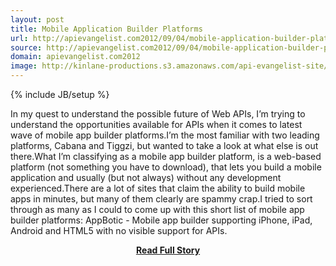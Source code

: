 ```yaml
---
layout: post
title: Mobile Application Builder Platforms
url: http://apievangelist.com2012/09/04/mobile-application-builder-platforms/
source: http://apievangelist.com2012/09/04/mobile-application-builder-platforms/
domain: apievangelist.com2012
image: http://kinlane-productions.s3.amazonaws.com/api-evangelist-site/blog/ipad-iphone-android-mobile.png
---
```

{% include JB/setup %}<p>In my quest to understand the possible future of Web APIs, I’m trying to understand the opportunities available for APIs when it comes to latest wave of mobile app builder platforms.I’m the most familiar with two leading platforms, Cabana and Tiggzi, but wanted to take a look at what else is out there.What I’m classifying as a mobile app builder platform, is a web-based platform (not something you have to download), that lets you build a mobile application and usually (but not always) without any development experienced.There are a lot of sites that claim the ability to build mobile apps in minutes, but many of them clearly are spammy crap.I tried to sort through as many as I could to come up with this short list of mobile app builder platforms: AppBotic - Mobile app builder supporting iPhone, iPad, Android and HTML5 with no visible support for APIs.</p>
<center><p><a href="http://apievangelist.com2012/09/04/mobile-application-builder-platforms/" style='padding:25px; font-sze:18px; font-weight: bold;'>Read Full Story</a></p></center>
